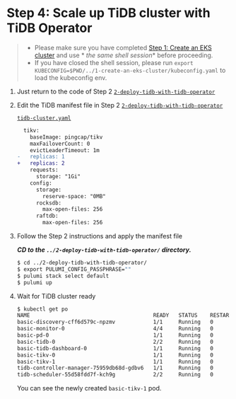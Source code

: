 # Step 4: Scale up TiDB cluster with TiDB Operator

> - Please make sure you have completed [Step 1: Create an EKS cluster](../1-create-an-eks-cluster/README.md) and use *
    *_the same shell session_** before proceeding.
> - If you have closed the shell session, please run `export KUBECONFIG=$PWD/../1-create-an-eks-cluster/kubeconfig.yaml`
    to load the kubeconfig env.

1. Just return to the code of Step 2 [`2-deploy-tidb-with-tidb-operator`](../2-deploy-tidb-with-tidb-operator/README.md)

2. Edit the TiDB manifest file in Step
   2 [`2-deploy-tidb-with-tidb-operator`](../2-deploy-tidb-with-tidb-operator/README.md)

   [`tidb-cluster.yaml`](../2-deploy-tidb-with-tidb-operator/tidb-cluster-manifests/tidb-cluster.yaml)

   ```diff
     tikv:
       baseImage: pingcap/tikv
       maxFailoverCount: 0
       evictLeaderTimeout: 1m
   -   replicas: 1
   +   replicas: 2
       requests:
         storage: "1Gi"
       config:
         storage:
           reserve-space: "0MB"
         rocksdb:
           max-open-files: 256
         raftdb:
           max-open-files: 256
   ```

3. Follow the Step 2 instructions and apply the manifest file

   **_CD to the `../2-deploy-tidb-with-tidb-operator/` directory._**

   ```bash
   $ cd ../2-deploy-tidb-with-tidb-operator/
   $ export PULUMI_CONFIG_PASSPHRASE=""
   $ pulumi stack select default
   $ pulumi up
   ```

4. Wait for TiDB cluster ready

   ```bash
   $ kubectl get po
   NAME                                       READY   STATUS    RESTARTS   AGE
   basic-discovery-cff6d579c-npzmv            1/1     Running   0          141m
   basic-monitor-0                            4/4     Running   0          141m
   basic-pd-0                                 1/1     Running   0          110m
   basic-tidb-0                               2/2     Running   0          108m
   basic-tidb-dashboard-0                     1/1     Running   0          110m
   basic-tikv-0                               1/1     Running   0          109m
   basic-tikv-1                               1/1     Running   0          105s
   tidb-controller-manager-75959db68d-gdbv6   1/1     Running   0          141m
   tidb-scheduler-55d58fdd7f-kch9g            2/2     Running   0          141m
   ```

   You can see the newly created `basic-tikv-1` pod.
